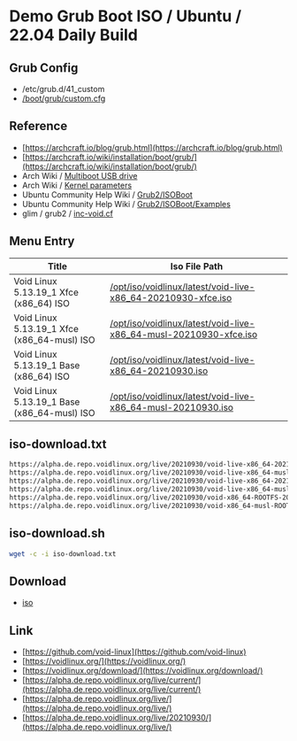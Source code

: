 

# Demo Grub Boot ISO / Ubuntu / 22.04 Daily Build


## Grub Config

* /etc/grub.d/41_custom
* [/boot/grub/custom.cfg](custom.cfg)


## Reference

* [https://archcraft.io/blog/grub.html](https://archcraft.io/blog/grub.html)
* [https://archcraft.io/wiki/installation/boot/grub/](https://archcraft.io/wiki/installation/boot/grub/)
* Arch Wiki / [Multiboot USB drive](https://wiki.archlinux.org/title/Multiboot_USB_drive#Configuring_GRUB)
* Arch Wiki / [Kernel parameters](https://wiki.archlinux.org/title/Kernel_parameters#GRUB)
* Ubuntu Community Help Wiki / [Grub2/ISOBoot](https://help.ubuntu.com/community/Grub2/ISOBoot)
* Ubuntu Community Help Wiki / [Grub2/ISOBoot/Examples](https://help.ubuntu.com/community/Grub2/ISOBoot/Examples)
* glim / grub2 / [inc-void.cf](https://github.com/thias/glim/blob/master/grub2/inc-void.cfg)


## Menu Entry

| Title | Iso File Path |
| --- | --- |
| Void Linux 5.13.19_1 Xfce (x86_64) ISO | [/opt/iso/voidlinux/latest/void-live-x86_64-20210930-xfce.iso](https://alpha.de.repo.voidlinux.org/live/20210930/void-live-x86_64-20210930-xfce.iso) |
| Void Linux 5.13.19_1 Xfce (x86_64-musl) ISO | [/opt/iso/voidlinux/latest/void-live-x86_64-musl-20210930-xfce.iso](https://alpha.de.repo.voidlinux.org/live/20210930/void-live-x86_64-musl-20210930-xfce.iso) |
| Void Linux 5.13.19_1 Base (x86_64) ISO | [/opt/iso/voidlinux/latest/void-live-x86_64-20210930.iso](https://alpha.de.repo.voidlinux.org/live/20210930/void-live-x86_64-20210930.iso) |
| Void Linux 5.13.19_1 Base (x86_64-musl) ISO | [/opt/iso/voidlinux/latest/void-live-x86_64-musl-20210930.iso](https://alpha.de.repo.voidlinux.org/live/20210930/void-live-x86_64-musl-20210930.iso) |


## iso-download.txt

``` sh
https://alpha.de.repo.voidlinux.org/live/20210930/void-live-x86_64-20210930-xfce.iso
https://alpha.de.repo.voidlinux.org/live/20210930/void-live-x86_64-musl-20210930-xfce.iso
https://alpha.de.repo.voidlinux.org/live/20210930/void-live-x86_64-20210930.iso
https://alpha.de.repo.voidlinux.org/live/20210930/void-live-x86_64-musl-20210930.iso
https://alpha.de.repo.voidlinux.org/live/20210930/void-x86_64-ROOTFS-20210930.tar.xz
https://alpha.de.repo.voidlinux.org/live/20210930/void-x86_64-musl-ROOTFS-20210930.tar.xz
```


## iso-download.sh

``` sh
wget -c -i iso-download.txt
```

## Download

* [iso](iso)


## Link

* [https://github.com/void-linux](https://github.com/void-linux)
* [https://voidlinux.org/](https://voidlinux.org/)
* [https://voidlinux.org/download/](https://voidlinux.org/download/)
* [https://alpha.de.repo.voidlinux.org/live/current/](https://alpha.de.repo.voidlinux.org/live/current/)
* [https://alpha.de.repo.voidlinux.org/live/](https://alpha.de.repo.voidlinux.org/live/)
* [https://alpha.de.repo.voidlinux.org/live/20210930/](https://alpha.de.repo.voidlinux.org/live/)
